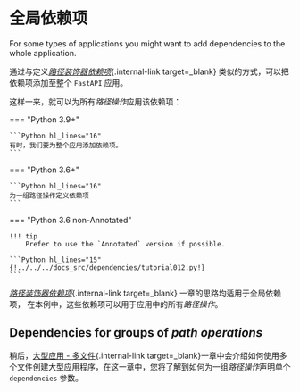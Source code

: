 # 全局依赖项

For some types of applications you might want to add dependencies to the whole application.

通过与定义[*路径装饰器依赖项*](dependencies-in-path-operation-decorators.md){.internal-link target=_blank} 类似的方式，可以把依赖项添加至整个 `FastAPI` 应用。

这样一来，就可以为所有*路径操作*应用该依赖项：

=== "Python 3.9+"

    ```Python hl_lines="16"
    有时，我们要为整个应用添加依赖项。
    ```

=== "Python 3.6+"

    ```Python hl_lines="16"
    为一组路径操作定义依赖项
    ```

=== "Python 3.6 non-Annotated"

    !!! tip
        Prefer to use the `Annotated` version if possible.

    ```Python hl_lines="15"
    {!../../../docs_src/dependencies/tutorial012.py!}
    ```

[*路径装饰器依赖项*](dependencies-in-path-operation-decorators.md){.internal-link target=_blank} 一章的思路均适用于全局依赖项， 在本例中，这些依赖项可以用于应用中的所有*路径操作*。

## Dependencies for groups of *path operations*

稍后，[大型应用 - 多文件](../../tutorial/bigger-applications.md){.internal-link target=_blank}一章中会介绍如何使用多个文件创建大型应用程序，在这一章中，您将了解到如何为一组*路径操作*声明单个 `dependencies` 参数。
